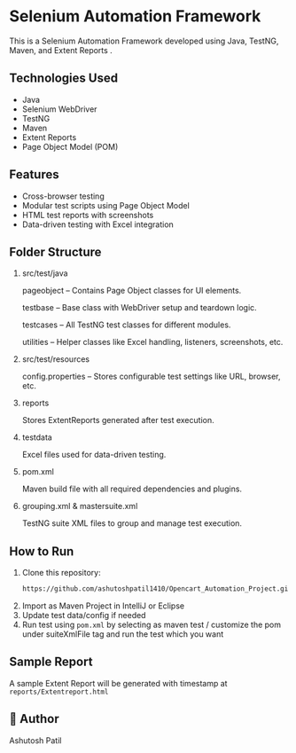 # Selenium Automation Framework

This is a Selenium Automation Framework developed using Java, TestNG, Maven, and Extent Reports .

## Technologies Used
- Java
- Selenium WebDriver
- TestNG
- Maven
- Extent Reports
- Page Object Model (POM)

## Features
- Cross-browser testing
- Modular test scripts using Page Object Model
- HTML test reports with screenshots
- Data-driven testing with Excel integration

## Folder Structure

   1) src/test/java

        pageobject – Contains Page Object classes for UI elements.

        testbase – Base class with WebDriver setup and teardown logic.

        testcases – All TestNG test classes for different modules.

        utilities – Helper classes like Excel handling, listeners, screenshots, etc.

   2) src/test/resources

        config.properties – Stores configurable test settings like URL, browser, etc.

   3) reports

        Stores ExtentReports generated after test execution.

   4) testdata

        Excel files used for data-driven testing.

   5) pom.xml

        Maven build file with all required dependencies and plugins.

   6) grouping.xml & mastersuite.xml

        TestNG suite XML files to group and manage test execution.

## How to Run
1. Clone this repository:
   ```bash
   https://github.com/ashutoshpatil1410/Opencart_Automation_Project.git 
2. Import as Maven Project in IntelliJ or Eclipse
3. Update test data/config if needed
4. Run test using `pom.xml` by selecting as maven test / customize the pom under suiteXmlFile tag and run the test which you want

## Sample Report
A sample Extent Report will be generated with timestamp at `reports/Extentreport.html`

## 👤 Author
Ashutosh Patil
